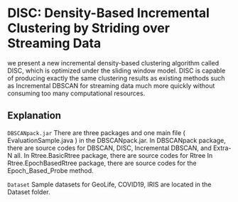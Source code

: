 # DISC: Density-Based Incremental Clustering by Striding over Streaming Data
we present a new incremental density-based clustering algorithm called DISC, which is optimized under the sliding window model.
DISC is capable of producing exactly the same clustering results as existing methods such as Incremental DBSCAN for streaming
data much more quickly without consuming too many computational resources.

## Explanation 

`DBSCANpack.jar`
There are three packages and one main file ( EvaluationSample.java ) in the DBSCANpack.jar.
In DBSCANpack package, there are source codes for DBSCAN, DISC, Incremental DBSCAN, and Extra-N all. 
In Rtree.BasicRtree package, there are source codes for Rtree
In Rtree.EpochBasedRtree package, there are source codes for the Epoch_Based_Probe method.

`Dataset`
Sample datasets for GeoLife, COVID19, IRIS are located in the Dataset folder. 














